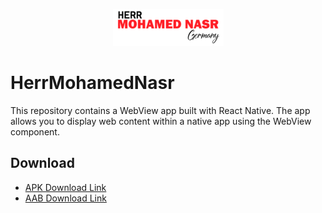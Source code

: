 <p align="center">
  <img src="https://raw.githubusercontent.com/Cat9199/HerrMohamedNasr/master/assets/cropped-herrmn-177x59.png" alt="Logo">
</p>


# HerrMohamedNasr

This repository contains a WebView app built with React Native. The app allows you to display web content within a native app using the WebView component.

## Download
- [APK Download Link](link_to_your_apk_file)
- [AAB Download Link](link_to_your_aab_file)

